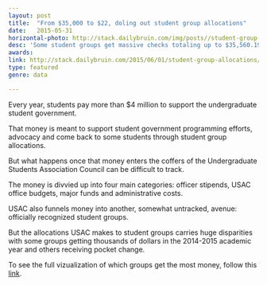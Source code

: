 ```yaml
---
layout: post
title:  "From $35,000 to $22, doling out student group allocations"
date:   2015-05-31
horizontal-photo: http://stack.dailybruin.com/img/posts//student-group-allocations/visualization.svg
desc: 'Some student groups get massive checks totaling up to $35,560.19. Other clubs take home as little as $22.50. Whatever the reason for the uneven funding, it is clear that some student organizations are pocketing huge sums while others accept tiny allocations.'
awards:
link: http://stack.dailybruin.com/2015/06/01/student-group-allocations/
type: featured
genre: data

---
```

Every year, students pay more than $4 million to support the undergraduate student government.

That money is meant to support student government programming efforts, advocacy and come back to some students through student group allocations.

But what happens once that money enters the coffers of the Undergraduate Students Association Council can be difficult to track.

The money is divvied up into four main categories: officer stipends, USAC office budgets, major funds and administrative costs.

USAC also funnels money into another, somewhat untracked, avenue: officially recognized student groups.

But the allocations USAC makes to student groups carries huge disparities with some groups getting thousands of dollars in the 2014-2015 academic year and others receiving pocket change.

To see the full vizualization of which groups get the most money, follow this <a href= 'http://stack.dailybruin.com/2015/06/01/student-group-allocations/'>link</a>.